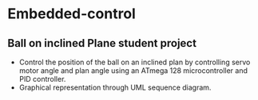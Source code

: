 # Embedded-control

## Ball on inclined Plane student project
- Control the position of the ball on an inclined plan by controlling servo motor angle and plan angle using an ATmega 128 microcontroller and PID controller.
- Graphical representation through UML sequence diagram.
